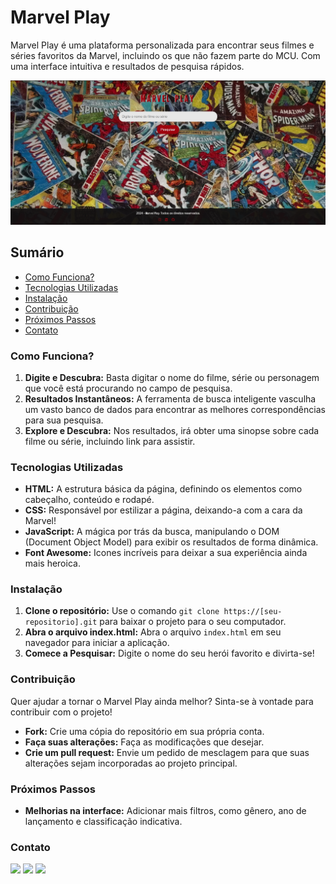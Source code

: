 #  Marvel Play

Marvel Play é uma plataforma personalizada para encontrar seus filmes e séries favoritos da Marvel, incluindo os que não fazem parte do MCU. Com uma interface intuitiva e resultados de pesquisa rápidos.

![Imagem do site](./src/images/site.png)

## Sumário
- [Como Funciona?](#como-funciona)
- [Tecnologias Utilizadas](#tecnologias-utilizadas)
- [Instalação](#instalação)
- [Contribuição](#contribuição)
- [Próximos Passos](#próximos-passos)
- [Contato](#contato)

### **Como Funciona?**

1. **Digite e Descubra:** Basta digitar o nome do filme, série ou personagem que você está procurando no campo de pesquisa.
2. **Resultados Instantâneos:** A ferramenta de busca inteligente vasculha um vasto banco de dados para encontrar as melhores correspondências para sua pesquisa.
3. **Explore e Descubra:** Nos resultados, irá obter uma sinopse sobre cada filme ou série, incluindo link para assistir.

### **Tecnologias Utilizadas**

* **HTML:** A estrutura básica da página, definindo os elementos como cabeçalho, conteúdo e rodapé.
* **CSS:** Responsável por estilizar a página, deixando-a com a cara da Marvel! 
* **JavaScript:** A mágica por trás da busca, manipulando o DOM (Document Object Model) para exibir os resultados de forma dinâmica.
* **Font Awesome:** Icones incríveis para deixar a sua experiência ainda mais heroica.

### **Instalação**

1. **Clone o repositório:** Use o comando `git clone https://[seu-repositorio].git` para baixar o projeto para o seu computador.
2. **Abra o arquivo index.html:** Abra o arquivo `index.html` em seu navegador para iniciar a aplicação.
3. **Comece a Pesquisar:** Digite o nome do seu herói favorito e divirta-se!

### **Contribuição**

Quer ajudar a tornar o Marvel Play ainda melhor? Sinta-se à vontade para contribuir com o projeto! 

* **Fork:** Crie uma cópia do repositório em sua própria conta.
* **Faça suas alterações:** Faça as modificações que desejar.
* **Crie um pull request:** Envie um pedido de mesclagem para que suas alterações sejam incorporadas ao projeto principal.

### **Próximos Passos**

* **Melhorias na interface:** Adicionar mais filtros, como gênero, ano de lançamento e classificação indicativa.

### **Contato**
<div> 
  <a href="https://www.instagram.com/is4r4_?igsh=dm0zc3lscWQyYzc0" target="_blank"><img src="https://img.shields.io/badge/-Instagram-%23E4405F?style=for-the-badge&logo=instagram&logoColor=white" target="_blank"></a>
  <a href = "mailto:sara4786m@gmail.com"><img src="https://img.shields.io/badge/-Gmail-%23333?style=for-the-badge&logo=gmail&logoColor=white" target="_blank"></a>
  <a href="https://www.linkedin.com/in/sara-machado-514294211" target="_blank"><img src="https://img.shields.io/badge/-LinkedIn-%230077B5?style=for-the-badge&logo=linkedin&logoColor=white" target="_blank"></a>
</div>
